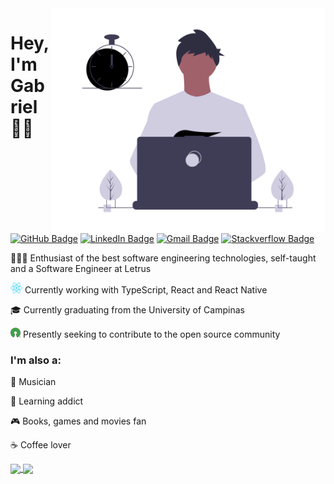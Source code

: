 <img src="https://github.com/gabrielsanttana/gabrielsanttana/blob/master/.github/gabriel.png?raw=true" width="440px" height="360px"  align='right' />

# Hey, I'm Gabriel 👋🏽

[![GitHub Badge](https://img.shields.io/badge/-GitHub-000?style=flat-square&logo=Github&logoColor=white&link=https://github.com/gabrielsanttana)](https://github.com/gabrielsanttana)
[![LinkedIn Badge](https://img.shields.io/badge/-LinkedIn-blue?style=flat-square&logo=Linkedin&logoColor=white&link=https://www.linkedin.com/in/gabrielsanttana/)](https://www.linkedin.com/in/gabrielsanttana/)
[![Gmail Badge](https://img.shields.io/badge/-Gmail-c14438?style=flat-square&logo=Gmail&logoColor=white&link=mailto:gabriel.gsantana7@gmail.com)](mailto:gabriel.gsantana7@gmail.com)
[![Stackverflow Badge](https://img.shields.io/badge/Stack%20Overflow-FE7A16?style=flat-square&logo=stack%20overflow&logoColor=fff)](https://stackoverflow.com/users/12422017/gabriel-santana)

<p>👨🏽‍💻 Enthusiast of the best software engineering technologies, self-taught and a Software Engineer at Letrus</p>

<p><img src="./.github/react.png" alt="react" height="17"> Currently working with  TypeScript,  React and  React Native

<p>🎓 Currently graduating from the University of Campinas</p>

<p><img src="./.github/open-source.png" alt="react" height="16"> Presently seeking to contribute to the open source community</p>

### I'm also a:

🎸 Musician

🧠 Learning addict

🎮 Books, games and movies fan

☕ Coffee lover

<a href="https://github.com/gabrielsanttana/github-readme-stats">
  <img align="center" src="https://github-readme-stats.vercel.app/api?username=gabrielsanttana&show_icons=true&include_all_commits=true&count_private=true&hide_border=true" />
</a>
<a href="https://github.com/gabrielsanttana/">
  <img align="center" src="https://github-readme-stats.vercel.app/api/top-langs/?username=gabrielsanttana&layout=compact&langs_count=8&hide_border=true&hide=php,css" />
</a>
